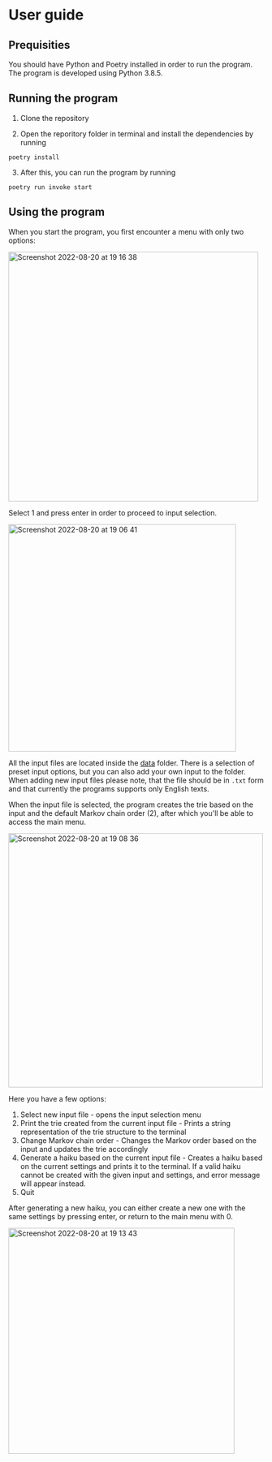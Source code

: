 # User guide

## Prequisities

You should have Python and Poetry installed in order to run the program. The program is developed using Python 3.8.5.

## Running the program

1. Clone the repository

2. Open the reporitory folder in terminal and install the dependencies by running

`poetry install`

3. After this, you can run the program by running

`poetry run invoke start`

## Using the program

When you start the program, you first encounter a menu with only two options:

<img width="492" alt="Screenshot 2022-08-20 at 19 16 38" src="https://user-images.githubusercontent.com/32310572/185756464-95c89b1f-3244-4ed5-b11a-3c0b8ef957a8.png">


Select 1 and press enter in order to proceed to input selection. 

<img width="448" alt="Screenshot 2022-08-20 at 19 06 41" src="https://user-images.githubusercontent.com/32310572/185756503-5b437ec9-7aea-4a46-8c4f-1ccc5cbf2a6a.png">


All the input files are located inside the [data](https://github.com/picada/haikov/tree/main/data) folder. There is a selection of preset input options, but you can also add your own input
to the folder. When adding new input files please note, that the file should be in `.txt` form and that currently the programs supports only
English texts.

When the input file is selected, the program creates the trie based on the input and the default Markov chain order (2), after which you'll be able to
access the main menu.

<img width="501" alt="Screenshot 2022-08-20 at 19 08 36" src="https://user-images.githubusercontent.com/32310572/185756518-7ed9b832-0d82-4095-8664-53c589e10a52.png">


Here you have a few options:

1. Select new input file - opens the input selection menu
2. Print the trie created from the current input file - Prints a string representation of the trie structure to the terminal
3. Change Markov chain order - Changes the Markov order based on the input and updates the trie accordingly
4. Generate a haiku based on the current input file - Creates a haiku based on the current settings and prints it to the terminal. If a valid
haiku cannot be created with the given input and settings, and error message will appear instead. 
5. Quit

After generating a new haiku, you can either create a new one with the same settings by pressing enter, or return to the main menu with 0.

<img width="445" alt="Screenshot 2022-08-20 at 19 13 43" src="https://user-images.githubusercontent.com/32310572/185756443-4fa970b1-a23e-46f8-9a82-ddbd5c3f28da.png">
